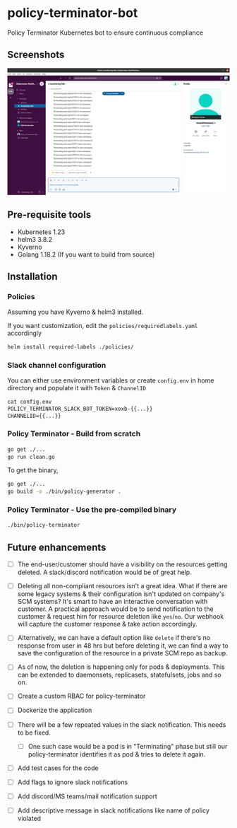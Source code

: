 # policy-terminator-bot

Policy Terminator Kubernetes bot to ensure continuous compliance

## Screenshots

![Slack Notification](./images/Notifications.png)

## Pre-requisite tools

* Kubernetes 1.23
* helm3 3.8.2
* Kyverno
* Golang 1.18.2 (If you want to build from source)

## Installation

### Policies

Assuming you have Kyverno & helm3 installed.

If you want customization, edit the `policies/requiredlabels.yaml` accordingly

```bash
helm install required-labels ./policies/
```

### Slack channel configuration

You can either use environment variables or create `config.env` in home directory and populate it with `Token` & `ChannelID`

```
cat config.env
POLICY_TERMINATOR_SLACK_BOT_TOKEN=xoxb-{{...}}
CHANNELID={{...}}
```

### Policy Terminator - Build from scratch

```bash
go get ./...
go run clean.go
```

To get the binary,

```bash
go get ./...
go build -o ./bin/policy-generator .
```

### Policy Terminator - Use the pre-compiled binary

```bash
./bin/policy-terminator
```


## Future enhancements

* [ ] The end-user/customer should have a visibility on the resources getting deleted. A slack/discord notification would be of great help.
* [ ] Deleting all non-compliant resources isn't a great idea. What if there are some legacy systems & their configuration isn't updated on company's SCM systems? It's smart to have an interactive conversation with customer. A practical approach would be to send notification to the customer & request him for resource deletion like `yes`/`no`. Our webhook will capture the customer response & take action accordingly.
* [ ] Alternatively, we can have a default option like `delete` if there's no response from user in 48 hrs but before deleting it, we can find a way to save the configuration of the resource in a private SCM repo as backup.
* [ ] As of now, the deletion is happening only for pods & deployments. This can be extended to daemonsets, replicasets, statefulsets, jobs and so on.
* [ ] Create a custom RBAC for policy-terminator
* [ ] Dockerize the application
* [ ] There will be a few repeated values in the slack notification. This needs to be fixed.
  * [ ] One such case would be a pod is in "Terminating" phase but still our policy-terminator identifies it as pod & tries to delete it again.
* [ ] Add test cases for the code
* [ ] Add flags to ignore slack notifications
* [ ] Add discord/MS teams/mail notification support
* [ ] Add descriptive message in slack notifications like name of policy violated
  